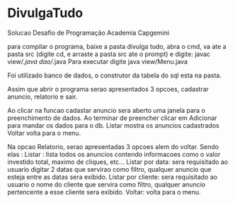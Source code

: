# DivulgaTudo
Solucao Desafio de Programação  Academia Capgemini

para compilar o programa, baixe a pasta divulga tudo, abra o cmd, va ate a pasta src (digite cd, e arraste a pasta src ate o prompt) e digite: javac view/*.java dao/*.java
Para executar digite java view/Menu.java

Foi utilizado banco de dados, o construtor da tabela do sql esta na pasta.

Assim que abrir o programa serao apresentados 3 opcoes, cadastrar anuncio, relatorio e sair.

Ao clicar na funcao cadastar anuncio sera aberto uma janela para o preenchimento de dados.
Ao terminar de preencher clicar em Adicionar para mandar os dados para o db.
Listar mostra os anuncios cadastrados
Voltar volta para o menu.

Na opcao Relatorio, serao apresentadas 3 opcoes alem do voltar.
Sendo elas : Listar : lista todos os anuncios contendo informacoes como o valor investido total, maximo de cliques, etc...
             Listar por data: sera requisitado ao usuario digitar 2 datas que servirao como filtro, qualquer anuncio que esteja entre as datas sera exibido.
             Listar por cliente: sera requisitado ao usuario o nome do cliente que servira como filtro, qualquer anuncio pertencente a esse cliente sera exibido.
             Voltar: volta para o menu.

